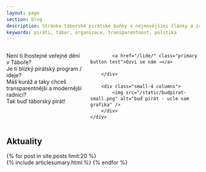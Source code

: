 ```yaml
---
layout: page
section: blog
description: Stránka táborské pirátské buňky s nejnovějšími články a základním rozcestníkem.
keywords: piráti, tábor, organizace, transparentnost, politika
---
```



<section class="hero alert-box secondary">
	<div class="row">
		<div class="small-8 columns">
			<p>
				Není ti lhostejné veřejné dění v Táboře?<br/>
				Je ti blízký pirátský program / ideje?<br/>
				Máš kuráž a taky chceš transparentnější a modernější radnici?<br/>
				Tak buď táborský pirát!
			</p>

			<a href="/lide/" class="primary button test">Ozvi se nám →</a>

		</div>

		<div class="small-4 columns">
			<img src="/static/budpirat-small.png" alt="buď pirát - ucle sam grafika" />
		</div>
	</div>
</section>


## Aktuality <i class="fa fa-newspaper-o"></i>

{% for post in site.posts limit:20 %}  
{% include articlesumary.html %}
{% endfor %}  
